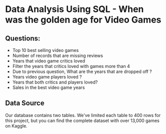 # Data Analysis Using SQL - When was the golden age for Video Games

## Questions:
- Top 10 best selling video games
- Number of records that are missing reviews
- Years that video game critics loved
- Filter the years that critics loved with games more than 4
- Due to previous question, What are the years that are dropped off ?
- Years video game players loved ?
- Years that both critics and  players loved?
- Sales in the best video game years 

## Data Source
Our database contains two tables. We've limited each table to 400 rows for this project, but you can find the complete dataset with over 13,000 games on Kaggle.

